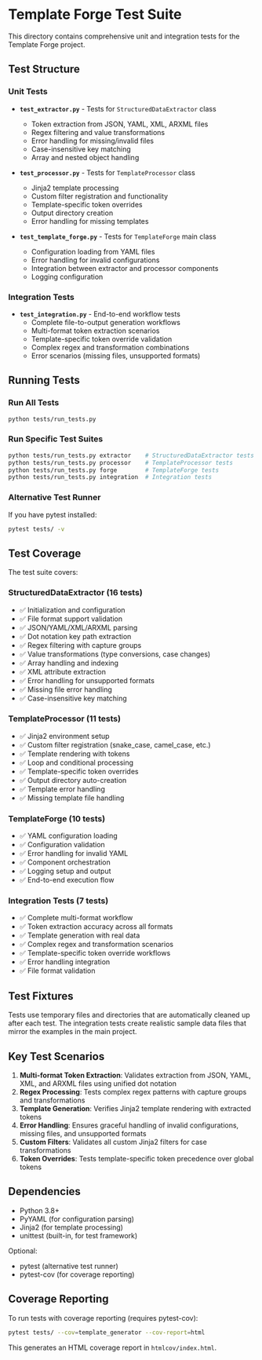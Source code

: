# Template Forge Test Suite

This directory contains comprehensive unit and integration tests for the Template Forge project.

## Test Structure

### Unit Tests

- **`test_extractor.py`** - Tests for `StructuredDataExtractor` class
  - Token extraction from JSON, YAML, XML, ARXML files
  - Regex filtering and value transformations
  - Error handling for missing/invalid files
  - Case-insensitive key matching
  - Array and nested object handling

- **`test_processor.py`** - Tests for `TemplateProcessor` class
  - Jinja2 template processing
  - Custom filter registration and functionality
  - Template-specific token overrides
  - Output directory creation
  - Error handling for missing templates

- **`test_template_forge.py`** - Tests for `TemplateForge` main class
  - Configuration loading from YAML files
  - Error handling for invalid configurations
  - Integration between extractor and processor components
  - Logging configuration

### Integration Tests

- **`test_integration.py`** - End-to-end workflow tests
  - Complete file-to-output generation workflows
  - Multi-format token extraction scenarios
  - Template-specific token override validation
  - Complex regex and transformation combinations
  - Error scenarios (missing files, unsupported formats)

## Running Tests

### Run All Tests
```bash
python tests/run_tests.py
```

### Run Specific Test Suites
```bash
python tests/run_tests.py extractor    # StructuredDataExtractor tests
python tests/run_tests.py processor    # TemplateProcessor tests  
python tests/run_tests.py forge        # TemplateForge tests
python tests/run_tests.py integration  # Integration tests
```

### Alternative Test Runner
If you have pytest installed:
```bash
pytest tests/ -v
```

## Test Coverage

The test suite covers:

### StructuredDataExtractor (16 tests)
- ✅ Initialization and configuration
- ✅ File format support validation  
- ✅ JSON/YAML/XML/ARXML parsing
- ✅ Dot notation key path extraction
- ✅ Regex filtering with capture groups
- ✅ Value transformations (type conversions, case changes)
- ✅ Array handling and indexing
- ✅ XML attribute extraction
- ✅ Error handling for unsupported formats
- ✅ Missing file error handling
- ✅ Case-insensitive key matching

### TemplateProcessor (11 tests)  
- ✅ Jinja2 environment setup
- ✅ Custom filter registration (snake_case, camel_case, etc.)
- ✅ Template rendering with tokens
- ✅ Loop and conditional processing
- ✅ Template-specific token overrides
- ✅ Output directory auto-creation
- ✅ Template error handling
- ✅ Missing template file handling

### TemplateForge (10 tests)
- ✅ YAML configuration loading
- ✅ Configuration validation
- ✅ Error handling for invalid YAML
- ✅ Component orchestration
- ✅ Logging setup and output
- ✅ End-to-end execution flow

### Integration Tests (7 tests)
- ✅ Complete multi-format workflow
- ✅ Token extraction accuracy across all formats
- ✅ Template generation with real data
- ✅ Complex regex and transformation scenarios
- ✅ Template-specific token override workflows
- ✅ Error handling integration
- ✅ File format validation

## Test Fixtures

Tests use temporary files and directories that are automatically cleaned up after each test. The integration tests create realistic sample data files that mirror the examples in the main project.

## Key Test Scenarios

1. **Multi-format Token Extraction**: Validates extraction from JSON, YAML, XML, and ARXML files using unified dot notation
2. **Regex Processing**: Tests complex regex patterns with capture groups and transformations
3. **Template Generation**: Verifies Jinja2 template rendering with extracted tokens
4. **Error Handling**: Ensures graceful handling of invalid configurations, missing files, and unsupported formats
5. **Custom Filters**: Validates all custom Jinja2 filters for case transformations
6. **Token Overrides**: Tests template-specific token precedence over global tokens

## Dependencies

- Python 3.8+
- PyYAML (for configuration parsing)
- Jinja2 (for template processing)
- unittest (built-in, for test framework)

Optional:
- pytest (alternative test runner)
- pytest-cov (for coverage reporting)

## Coverage Reporting

To run tests with coverage reporting (requires pytest-cov):
```bash
pytest tests/ --cov=template_generator --cov-report=html
```

This generates an HTML coverage report in `htmlcov/index.html`.